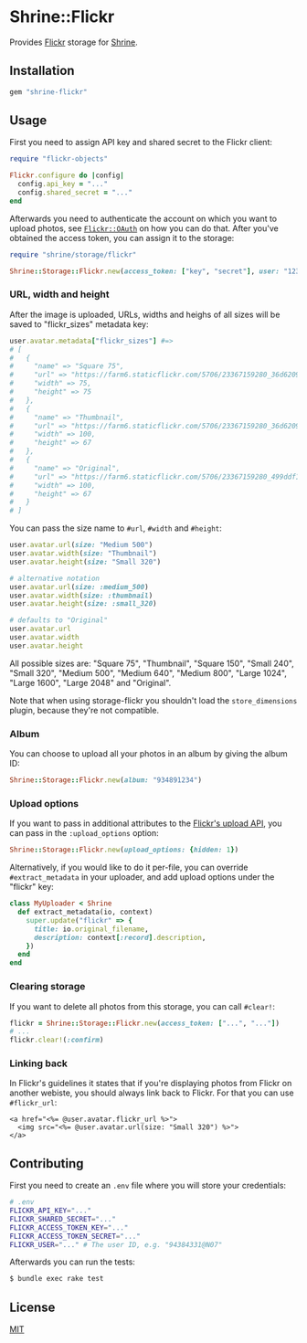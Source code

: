 # Shrine::Flickr

Provides [Flickr] storage for [Shrine].

## Installation

```ruby
gem "shrine-flickr"
```

## Usage

First you need to assign API key and shared secret to the Flickr client:

```rb
require "flickr-objects"

Flickr.configure do |config|
  config.api_key = "..."
  config.shared_secret = "..."
end
```

Afterwards you need to authenticate the account on which you want to upload
photos, see [`Flickr::OAuth`] on how you can do that. After you've obtained the
access token, you can assign it to the storage:

```rb
require "shrine/storage/flickr"

Shrine::Storage::Flickr.new(access_token: ["key", "secret"], user: "12345678@N01")
```

### URL, width and height

After the image is uploaded, URLs, widths and heighs of all sizes will be saved
to "flickr_sizes" metadata key:

```rb
user.avatar.metadata["flickr_sizes"] #=>
# [
#   {
#     "name" => "Square 75",
#     "url" => "https://farm6.staticflickr.com/5706/23367159280_36d62093cf_s.jpg",
#     "width" => 75,
#     "height" => 75
#   },
#   {
#     "name" => "Thumbnail",
#     "url" => "https://farm6.staticflickr.com/5706/23367159280_36d62093cf_t.jpg",
#     "width" => 100,
#     "height" => 67
#   },
#   {
#     "name" => "Original",
#     "url" => "https://farm6.staticflickr.com/5706/23367159280_499ddf155e_o.jpg",
#     "width" => 100,
#     "height" => 67
#   }
# ]
```

You can pass the size name to `#url`, `#width` and `#height`:

```rb
user.avatar.url(size: "Medium 500")
user.avatar.width(size: "Thumbnail")
user.avatar.height(size: "Small 320")

# alternative notation
user.avatar.url(size: :medium_500)
user.avatar.width(size: :thumbnail)
user.avatar.height(size: :small_320)

# defaults to "Original"
user.avatar.url
user.avatar.width
user.avatar.height
```

All possible sizes are: "Square 75", "Thumbnail", "Square 150", "Small 240",
"Small 320", "Medium 500", "Medium 640", "Medium 800", "Large 1024", "Large
1600", "Large 2048" and "Original".

Note that when using storage-flickr you shouldn't load the `store_dimensions`
plugin, because they're not compatible.

### Album

You can choose to upload all your photos in an album by giving the album ID:

```rb
Shrine::Storage::Flickr.new(album: "934891234")
```

### Upload options

If you want to pass in additional attributes to the [Flickr's upload API], you
can pass in the `:upload_options` option:

```rb
Shrine::Storage::Flickr.new(upload_options: {hidden: 1})
```

Alternatively, if you would like to do it per-file, you can override
`#extract_metadata` in your uploader, and add upload options under the "flickr"
key:

```rb
class MyUploader < Shrine
  def extract_metadata(io, context)
    super.update("flickr" => {
      title: io.original_filename,
      description: context[:record].description,
    })
  end
end
```

### Clearing storage

If you want to delete all photos from this storage, you can call `#clear!`:

```rb
flickr = Shrine::Storage::Flickr.new(access_token: ["...", "..."])
# ...
flickr.clear!(:confirm)
```

### Linking back

In Flickr's guidelines it states that if you're displaying photos from Flickr
on another webiste, you should always link back to Flickr. For that you can
use `#flickr_url`:

```erb
<a href="<%= @user.avatar.flickr_url %>">
  <img src="<%= @user.avatar.url(size: "Small 320") %>">
</a>
```

## Contributing

First you need to create an `.env` file where you will store your credentials:

```sh
# .env
FLICKR_API_KEY="..."
FLICKR_SHARED_SECRET="..."
FLICKR_ACCESS_TOKEN_KEY="..."
FLICKR_ACCESS_TOKEN_SECRET="..."
FLICKR_USER="..." # The user ID, e.g. "94384331@N07"
```

Afterwards you can run the tests:

```sh
$ bundle exec rake test
```

## License

[MIT](http://opensource.org/licenses/MIT)

[Flickr]: https://www.flickr.com/
[Shrine]: https://github.com/janko-m/shrine
[`Flickr::OAuth`]: http://www.rubydoc.info/github/janko-m/flickr-objects/master/Flickr/OAuth
[Flickr's upload API]: https://www.flickr.com/services/api/upload.api.html
